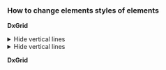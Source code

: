 ### How to change elements styles of elements

**DxGrid**
<details>
  <summary>Hide vertical lines</summary>

  **v22.1**

  ```css
    .my-grid .table-bordered td {
        border-width: 0;
    }
    .my-grid > .card {
        border-left: 0px;
        border-right: 0px;
    }
        .my-grid > .card .dxbs-grid-header {
            border-left: 0px;
        }
  ```
  **v22.2**

  ```css
    .my-grid {
        border-left: 0px;
        border-right: 0px;
    }

        .my-grid.dxbl-grid .dxbl-grid-table > tbody > tr > td {
            border-left-width: 0px;
        }

        .my-grid.dxbl-grid .dxbl-grid-table > thead > tr > th {
            border-left-width: 0px;
        }

  ```

  **Both v22.1 and v22.2**

  ```cs
<DxGrid Data="@forecasts" CssClass="my-grid">
    <Columns>
        <DxGridDataColumn Caption="Date" FieldName="Date" />
        <DxGridDataColumn Caption="Temperature" FieldName="TemperatureF" />
    </Columns>
</DxGrid>
  ```
</details> 
<details>
  <summary>Hide vertical lines</summary>

  **v22.1**

  ```css
    .my-grid .table-bordered td {
        border-width: 0;
    }
    .my-grid > .card {
        border-left: 0px;
        border-right: 0px;
    }
        .my-grid > .card .dxbs-grid-header {
            border-left: 0px;
        }
  ```
  **v22.2**

  ```css
    .my-grid {
        border-left: 0px;
        border-right: 0px;
    }

        .my-grid.dxbl-grid .dxbl-grid-table > tbody > tr > td {
            border-left-width: 0px;
        }

        .my-grid.dxbl-grid .dxbl-grid-table > thead > tr > th {
            border-left-width: 0px;
        }

  ```

  **Both v22.1 and v22.2**

  ```cs
<DxGrid Data="@forecasts" CssClass="my-grid">
    <Columns>
        <DxGridDataColumn Caption="Date" FieldName="Date" />
        <DxGridDataColumn Caption="Temperature" FieldName="TemperatureF" />
    </Columns>
</DxGrid>
  ```
</details> 



**DxGrid**
 

